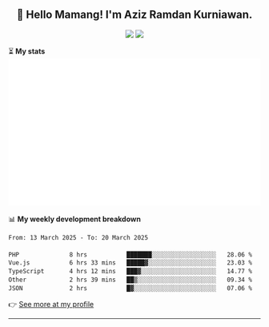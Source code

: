 <h2 align="center">👋 Hello Mamang! I'm Aziz Ramdan Kurniawan.</h2>  
<p align="center">
  <img src="https://komarev.com/ghpvc/?username=azizramdan">
  <img src="https://wakatime.com/badge/user/90056fa0-4c31-4eca-954e-2a3ac05896f9.svg">
</p>
    
⏳ **My stats**  
![](https://raw.githubusercontent.com/azizramdan/github-stats/master/generated/overview.svg#gh-dark-mode-only)

📊 **My weekly development breakdown**
<!--START_SECTION:waka-->

```txt
From: 13 March 2025 - To: 20 March 2025

PHP              8 hrs           ███████░░░░░░░░░░░░░░░░░░   28.06 %
Vue.js           6 hrs 33 mins   █████▓░░░░░░░░░░░░░░░░░░░   23.03 %
TypeScript       4 hrs 12 mins   ███▓░░░░░░░░░░░░░░░░░░░░░   14.77 %
Other            2 hrs 39 mins   ██▒░░░░░░░░░░░░░░░░░░░░░░   09.34 %
JSON             2 hrs           █▓░░░░░░░░░░░░░░░░░░░░░░░   07.06 %
```

<!--END_SECTION:waka-->
👉 [See more at my profile](https://wakatime.com/@azizramdan)
***
